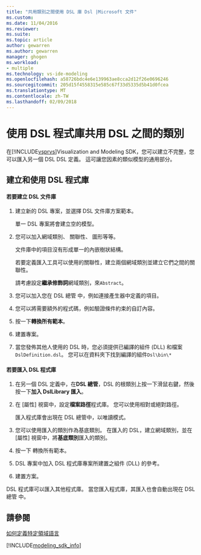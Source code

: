 ```yaml
---
title: "共用類別之間使用 DSL 庫 Dsl |Microsoft 文件"
ms.custom: 
ms.date: 11/04/2016
ms.reviewer: 
ms.suite: 
ms.topic: article
author: gewarren
ms.author: gewarren
manager: ghogen
ms.workload:
- multiple
ms.technology: vs-ide-modeling
ms.openlocfilehash: a58726bdc4e6e139963ae8cca2d12f26e0696246
ms.sourcegitcommit: 205d15f4558315e585c67f33d5335d5b41d0fcea
ms.translationtype: MT
ms.contentlocale: zh-TW
ms.lasthandoff: 02/09/2018
---
```

# <a name="sharing-classes-between-dsls-by-using-a-dsl-library"></a>使用 DSL 程式庫共用 DSL 之間的類別
在[!INCLUDE[vsprvs](../code-quality/includes/vsprvs_md.md)]Visualization and Modeling SDK，您可以建立不完整，您可以匯入另一個 DSL DSL 定義。 這可讓您因素的類似模型的通用部分。  
  
## <a name="creating-and-using-dsl-libraries"></a>建立和使用 DSL 程式庫  
  
#### <a name="to-create-a-dsl-library"></a>若要建立 DSL 文件庫  
  
1.  建立新的 DSL 專案，並選擇 DSL 文件庫方案範本。  
  
     單一 DSL 專案將會建立空的模型。  
  
2.  您可以加入網域類別、 關聯性、 圖形等等。  
  
     文件庫中的項目沒有形成單一的內嵌樹狀結構。  
  
     若要定義匯入工具可以使用的關聯性，建立兩個網域類別並建立它們之間的關聯性。  
  
     請考慮設定**繼承修飾詞**網域類別，來`Abstract`。  
  
3.  您可以加入您在 DSL 總管 中，例如連接產生器中定義的項目。  
  
4.  您可以將需要額外的程式碼，例如驗證條件約束的自訂內容。  
  
5.  按一下**轉換所有範本**。  
  
6.  建置專案。  
  
7.  當您發佈其他人使用的 DSL 時，您必須提供已編譯的組件 (DLL) 和檔案`DslDefinition.dsl`。 您可以在資料夾下找到編譯的組件`Dsl\bin\*`  
  
#### <a name="to-import-a-dsl-library"></a>若要匯入 DSL 程式庫  
  
1.  在另一個 DSL 定義中，在**DSL 總管**，DSL 的根類別上按一下滑鼠右鍵，然後按一下**加入 DslLibrary 匯入**。  
  
2.  在 [屬性] 視窗中，設定**檔案路徑**程式庫。 您可以使用相對或絕對路徑。  
  
     匯入程式庫會出現在 DSL 總管中，以唯讀模式。  
  
3.  您可以使用匯入的類別作為基底類別。 在匯入的 DSL，建立網域類別，並在 [屬性] 視窗中，將**基底類別**匯入的類別。  
  
4.  按一下 轉換所有範本。  
  
5.  DSL 專案中加入 DSL 程式庫專案所建置之組件 (DLL) 的參考。  
  
6.  建置方案。  
  
 DSL 程式庫可以匯入其他程式庫。 當您匯入程式庫，其匯入也會自動出現在 DSL 總管 中。  
  
## <a name="see-also"></a>請參閱  
 [如何定義特定領域語言](../modeling/how-to-define-a-domain-specific-language.md)
 
[!INCLUDE[modeling_sdk_info](includes/modeling_sdk_info.md)]
